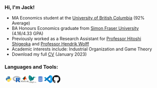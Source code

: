 ### Hi, I'm Jack!
- MA Economics student at the [University of British Columbia][ubclink] (92% Average)
- BA Honours Economics graduate from [Simon Fraser University][sfueconlink] (4.16/4.33 GPA)
- Previously worked as a Research Assistant for [Professor Hitoshi Shigeoka][hitoshilink] and [Professor Hendrik Wolff][hendriklink]
- Academic interests include: Industrial Organization and Game Theory
- Download my full [CV][fullCV] (January 2023)

### Languages and Tools:

[<img align="left" alt="Python" width="26px" src="https://raw.githubusercontent.com/github/explore/80688e429a7d4ef2fca1e82350fe8e3517d3494d/topics/python/python.png" />][pythonsite]
[<img align="left" alt="R" width="26px" src="https://raw.githubusercontent.com/github/explore/80688e429a7d4ef2fca1e82350fe8e3517d3494d/topics/r/r.png" />][rsite]
[<img align="left" alt="MATLAB" width="26px" src="https://raw.githubusercontent.com/github/explore/80688e429a7d4ef2fca1e82350fe8e3517d3494d/topics/matlab/matlab.png" />][matlabsite]
[<img align="left" alt="LaTeX" width="26px" src="https://raw.githubusercontent.com/github/explore/80688e429a7d4ef2fca1e82350fe8e3517d3494d/topics/latex/latex.png" />][latexsite]
[<img align="left" alt="SQL" width="26px" src="https://raw.githubusercontent.com/github/explore/80688e429a7d4ef2fca1e82350fe8e3517d3494d/topics/sql/sql.png" />][sqlsite]
[<img align="left" alt="Visual Studio Code" width="26px" src="https://raw.githubusercontent.com/github/explore/80688e429a7d4ef2fca1e82350fe8e3517d3494d/topics/visual-studio-code/visual-studio-code.png" />][vssite]
[<img align="left" alt="GitHub" width="26px" src="https://raw.githubusercontent.com/github/explore/78df643247d429f6cc873026c0622819ad797942/topics/github/github.png" />][githubsite]

[tselink]: https://www.tse-fr.eu/
[sfueconlink]: http://www.sfu.ca/economics.html
[hendriklink]: http://www.sfu.ca/economics/about/faculty/current/hendrik-wolff.html
[hitoshilink]: https://www.sfu.ca/economics/about/faculty/current/hitoshi-shigeoka.html
[fullCV]: https://github.com/jack-madison/jack-madison/raw/main/jack_madison_CV.pdf
[sdclink]: https://github.com/Self-Driving-Cities
[githubsite]: https://github.com/
[latexsite]: https://www.latex-project.org/
[matlabsite]: https://www.mathworks.com/products/matlab.html
[pythonsite]: https://www.python.org/
[rsite]: https://www.r-project.org/
[sqlsite]: https://en.wikipedia.org/wiki/SQL
[vssite]: https://code.visualstudio.com/
[ubclink]: https://www.ubc.ca
